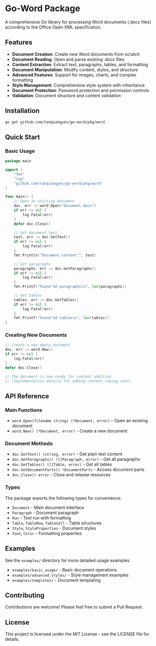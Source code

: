 # Go-Word Package

A comprehensive Go library for processing Word documents (.docx files) according to the Office Open XML specification.

## Features

- **Document Creation**: Create new Word documents from scratch
- **Document Reading**: Open and parse existing .docx files
- **Content Extraction**: Extract text, paragraphs, tables, and formatting
- **Document Manipulation**: Modify content, styles, and structure
- **Advanced Features**: Support for images, charts, and complex formatting
- **Style Management**: Comprehensive style system with inheritance
- **Document Protection**: Password protection and permission controls
- **Validation**: Document structure and content validation

## Installation

```bash
go get github.com/tanqiangyes/go-word/pkg/word
```

## Quick Start

### Basic Usage

```go
package main

import (
    "fmt"
    "log"
    "github.com/tanqiangyes/go-word/pkg/word"
)

func main() {
    // Open an existing document
    doc, err := word.Open("document.docx")
    if err != nil {
        log.Fatal(err)
    }
    defer doc.Close()

    // Get document text
    text, err := doc.GetText()
    if err != nil {
        log.Fatal(err)
    }
    fmt.Println("Document content:", text)

    // Get paragraphs
    paragraphs, err := doc.GetParagraphs()
    if err != nil {
        log.Fatal(err)
    }
    fmt.Printf("Found %d paragraphs\n", len(paragraphs))

    // Get tables
    tables, err := doc.GetTables()
    if err != nil {
        log.Fatal(err)
    }
    fmt.Printf("Found %d tables\n", len(tables))
}
```

### Creating New Documents

```go
// Create a new empty document
doc, err := word.New()
if err != nil {
    log.Fatal(err)
}
defer doc.Close()

// The document is now ready for content addition
// (Implementation details for adding content coming soon)
```

## API Reference

### Main Functions

- `word.Open(filename string) (*Document, error)` - Open an existing document
- `word.New() (*Document, error)` - Create a new document

### Document Methods

- `doc.GetText() (string, error)` - Get plain text content
- `doc.GetParagraphs() ([]Paragraph, error)` - Get all paragraphs
- `doc.GetTables() ([]Table, error)` - Get all tables
- `doc.GetDocumentParts() *DocumentParts` - Access document parts
- `doc.Close() error` - Close and release resources

### Types

The package exports the following types for convenience:

- `Document` - Main document interface
- `Paragraph` - Document paragraph
- `Run` - Text run with formatting
- `Table`, `TableRow`, `TableCell` - Table structures
- `Style`, `StyleProperties` - Document styles
- `Font`, `Color` - Formatting properties

## Examples

See the `examples/` directory for more detailed usage examples:

- `examples/basic_usage/` - Basic document operations
- `examples/advanced_styles/` - Style management examples
- `examples/templates/` - Document templating

## Contributing

Contributions are welcome! Please feel free to submit a Pull Request.

## License

This project is licensed under the MIT License - see the LICENSE file for details.
